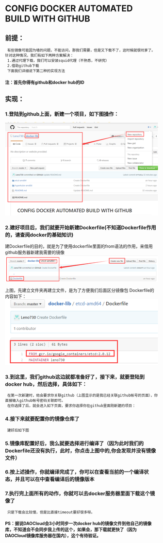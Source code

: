 # CONFIG DOCKER AUTOMATED BUILD WITH GITHUB
## 前提：
     有些镜像可能因为墙的问题，不能访问，那我们需要，但是又下载不了，这时候就很坑爹了。针对这种情况，我们有如下两种方案解决：
     1.通过代理下载，我们可以安装squid代理（不熟悉，不研究）
     2.借助github下载
     下面我们详细说下第二种的实现方法

#### 注：首先你得有github和docker hub的ID

## 实现：
### 1.登陆到github上面，新建一个项目，如下图操作：
![image](https://raw.githubusercontent.com/Leno730/docker-lib/master/images/1.png)


### 2.建好项目后，我们就要开始新建Dockerfile(不知道Dockerfile作用的，请查阅docker的基础知识)

建Dockerfile的目的，就是为了使用dockerfile里面的from语法的作用，来借用github服务器新建我需要的镜像
![image](https://raw.githubusercontent.com/Leno730/docker-lib/master/images/2.png)

上图，先建立文件夹再建立文件，是为了方便我们后面区分镜像包
Dockerfile的内容如下：
![image](https://raw.githubusercontent.com/Leno730/docker-lib/master/images/3.png)

### 3.到这里，我们github这边就都准备好了，接下来，就要登陆到docker hub，然后选择，具体如下：
     
     在第一次新建时，他会要求你关联github（上图显示的是我已经关联github帐号的页面），你直接输入github帐号密码关联即可。
     在你选择了后，就会进入如下页面，要求你选择你在github里面刚新建的项目：
     
     
### 4.接下来就要配置你的镜像仓库了
     
     建好后如下图
     

### 5.镜像库配置好后，我么就要选择进行编译了（因为此时我们的Dockerfile还没有执行，此时，你点击上图中的,你会发现并没有镜像文件）
     

### 6.按上述操作，你就编译完成了，你可以在查看当前的一个编译状态，并且可以在中查看编译后的镜像版本
     
     

### 7.执行完上面所有的动作，你就可以去docker服务器里面下载这个镜像了
     
     只是下载会比较慢，但是比直接timeout要好很多呀。

#### PS：据说DAOCloud会3小时同步一次docker hub的镜像文件到他自己的镜像库，不知道会不会同步我上传的这个，如果会，那下载就更快了（因为DAOCloud镜像库服务器在国内），这个有待验证。
     



